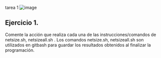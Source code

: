 tarea  1
![image](https://user-images.githubusercontent.com/94506352/145699191-3675d3f8-bf89-4493-959a-71616c068373.png)
## Ejercicio 1.
Comente la acción que realiza cada una de las instrucciones/comandos de netsize.sh, netsizeall.sh . 
Los comandos netsize.sh, netsizeall.sh  son utilizados en gitbash para guardar los resultados obtenidos al finalizar la programación.

